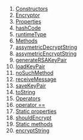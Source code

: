 1.  [Constructors](utils_encryptor/Encryptor-class.html#constructors)
2.  [Encryptor](utils_encryptor/Encryptor/Encryptor.html)
3.  [Properties](utils_encryptor/Encryptor-class.html#instance-properties)
4.  [hashCode](https://api.flutter.dev/flutter/dart-core/Object/hashCode.html)
5.  [runtimeType](https://api.flutter.dev/flutter/dart-core/Object/runtimeType.html)
6.  [Methods](utils_encryptor/Encryptor-class.html#instance-methods)
7.  [assymetricDecryptString](utils_encryptor/Encryptor/assymetricDecryptString.html)
8.  [assymetricEncryptString](utils_encryptor/Encryptor/assymetricEncryptString.html)
9.  [generateRSAKeyPair](utils_encryptor/Encryptor/generateRSAKeyPair.html)
10. [loadKeyPair](utils_encryptor/Encryptor/loadKeyPair.html)
11. [noSuchMethod](https://api.flutter.dev/flutter/dart-core/Object/noSuchMethod.html)
12. [receiveMessage](utils_encryptor/Encryptor/receiveMessage.html)
13. [saveKeyPair](utils_encryptor/Encryptor/saveKeyPair.html)
14. [toString](https://api.flutter.dev/flutter/dart-core/Object/toString.html)
15. [Operators](utils_encryptor/Encryptor-class.html#operators)
16. [operator
    ==](https://api.flutter.dev/flutter/dart-core/Object/operator_equals.html)
17. [Static
    properties](utils_encryptor/Encryptor-class.html#static-properties)
18. [shouldEncrypt](utils_encryptor/Encryptor/shouldEncrypt.html)
19. [Static
    methods](utils_encryptor/Encryptor-class.html#static-methods)
20. [encryptString](utils_encryptor/Encryptor/encryptString.html)
